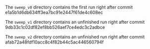 The `sweep_v0` directory contains the first run right after commit e1a5b1d6db634ff3ea7bc91e2447f61de4c608ec

The `sweep_v1` directory contains an unfinished run right after commit 9db33c1c02df82ef8bb526aef7ce4edc3c2adbce

The `sweep_v2` directory contains an unfinished run right after commit afab72a48fdf10acc8c4f82b44c5ac446560794f
